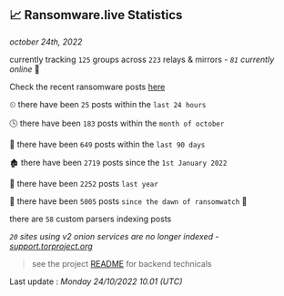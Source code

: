 
## 📈 Ransomware.live Statistics
_october 24th, 2022_

currently tracking `125` groups across `223` relays & mirrors - _`81` currently online_ 📡

Check the recent ransomware posts [here](https://www.ransomware.live/#/recentposts)


⏲ there have been `25` posts within the `last 24 hours`

🕓 there have been `183` posts within the `month of october`

📅 there have been `649` posts within the `last 90 days`

🏚 there have been `2719` posts since the `1st January 2022`

🚀 there have been `2252` posts `last year`

🦕 there have been `5005` posts `since the dawn of ransomwatch` 🐣

there are `58` custom parsers indexing posts

_`20` sites using v2 onion services are no longer indexed - [support.torproject.org](https://support.torproject.org/onionservices/v2-deprecation/)_

> see the project [README](https://github.com/jmousqueton/ransomwatch#readme) for backend technicals



Last update : _Monday 24/10/2022 10.01 (UTC)_

